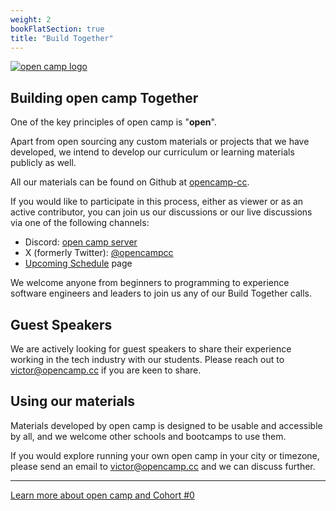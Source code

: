 ```yaml
---
weight: 2
bookFlatSection: true
title: "Build Together"
---
```


[![open camp logo](/logo.png)](/)

## Building open camp Together

One of the key principles of open camp is "**open**".

Apart from open sourcing any custom materials or projects that we have
developed, we intend to develop our curriculum or learning materials publicly
as well.

All our materials can be found on Github at [opencamp-cc](https://github.com/opencamp-cc).

If you would like to participate in this process, either as viewer or as an
active contributor, you can join us our discussions or our live discussions via
one of the following channels:

- Discord: [open camp server](https://discord.gg/JVQVhQmQzk)
- X (formerly Twitter): [@opencampcc](https://twitter.com/opencampcc)
- [Upcoming Schedule](/docs/schedule) page

We welcome anyone from beginners to programming to experience software engineers
and leaders to join us any of our Build Together calls.

## Guest Speakers

We are actively looking for guest speakers to share their experience working in
the tech industry with our students. Please reach out to victor@opencamp.cc
if you are keen to share.

## Using our materials

Materials developed by open camp is designed to be usable and accessible by all,
and we welcome other schools and bootcamps to use them.

If you would explore running your own open camp in your city or timezone, please
send an email to victor@opencamp.cc and we can discuss further.

---

[Learn more about open camp and Cohort #0](/)
